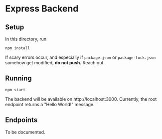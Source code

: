 # Express Backend

## Setup
In this directory, run

    npm install

If scary errors occur, and especially if `package.json` or `package-lock.json` somehow get modified, **do not push.** Reach out.

## Running

    npm start

The backend will be available on http://localhost:3000. Currently, the root endpoint returns a "Hello World!" message.

## Endpoints

To be documented.

